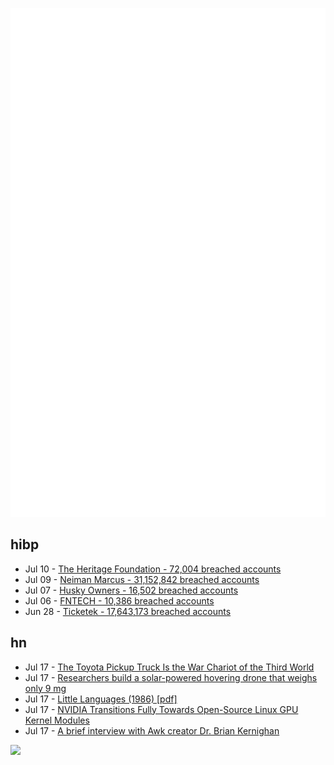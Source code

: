 ![Metrics](https://raw.githubusercontent.com/phixion/phixion/master/metrics.svg)

## hibp

<!--
for https://github.com/phixion/phixion/blob/main/.github/workflows/feeds.yml
-->
<!--START_SECTION:haveibeenpwnd-->
- Jul 10 - [The Heritage Foundation - 72,004 breached accounts](https://haveibeenpwned.com/PwnedWebsites#TheHeritageFoundation)
- Jul 09 - [Neiman Marcus - 31,152,842 breached accounts](https://haveibeenpwned.com/PwnedWebsites#NeimanMarcus)
- Jul 07 - [Husky Owners - 16,502 breached accounts](https://haveibeenpwned.com/PwnedWebsites#HuskyOwners)
- Jul 06 - [FNTECH - 10,386 breached accounts](https://haveibeenpwned.com/PwnedWebsites#RobloxDeveloperConference2024)
- Jun 28 - [Ticketek - 17,643,173 breached accounts](https://haveibeenpwned.com/PwnedWebsites#Ticketek)
<!--END_SECTION:haveibeenpwnd-->

## hn

<!--
for https://github.com/phixion/phixion/blob/main/.github/workflows/feeds.yml
-->
<!--START_SECTION:hn-->
- Jul 17 - [The Toyota Pickup Truck Is the War Chariot of the Third World](https://medium.com/war-is-boring/the-toyota-pickup-truck-is-the-war-chariot-of-the-third-world-ea4a121e948b)
- Jul 17 - [Researchers build a solar-powered hovering drone that weighs only 9 mg](https://arstechnica.com/science/2024/07/researchers-build-ultralight-drone-that-flies-with-onboard-solar/)
- Jul 17 - [Little Languages (1986) [pdf]](https://staff.um.edu.mt/afra1/seminar/little-languages.pdf)
- Jul 17 - [NVIDIA Transitions Fully Towards Open-Source Linux GPU Kernel Modules](https://developer.nvidia.com/blog/nvidia-transitions-fully-towards-open-source-gpu-kernel-modules/)
- Jul 17 - [A brief interview with Awk creator Dr. Brian Kernighan](https://pldb.io/blog/brianKernighan.html)
<!--END_SECTION:hn-->

<!--
for https://yhype.me
-->
![](https://hit.yhype.me/github/profile?user_id=13013670)

